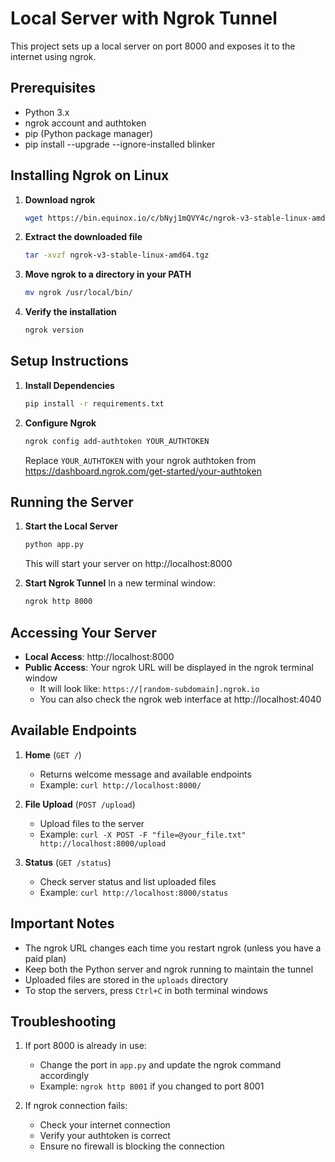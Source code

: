 # Local Server with Ngrok Tunnel

This project sets up a local server on port 8000 and exposes it to the internet using ngrok.

## Prerequisites

- Python 3.x
- ngrok account and authtoken
- pip (Python package manager)
- pip install --upgrade --ignore-installed blinker
## Installing Ngrok on Linux

1. **Download ngrok**
   ```bash
   wget https://bin.equinox.io/c/bNyj1mQVY4c/ngrok-v3-stable-linux-amd64.tgz
   ```

2. **Extract the downloaded file**
   ```bash
   tar -xvzf ngrok-v3-stable-linux-amd64.tgz
   ```

3. **Move ngrok to a directory in your PATH**
   ```bash
   mv ngrok /usr/local/bin/
   ```

4. **Verify the installation**
   ```bash
   ngrok version
   ```

## Setup Instructions

1. **Install Dependencies**
   ```bash
   pip install -r requirements.txt
   ```

2. **Configure Ngrok**
   ```bash
   ngrok config add-authtoken YOUR_AUTHTOKEN
   ```
   Replace `YOUR_AUTHTOKEN` with your ngrok authtoken from https://dashboard.ngrok.com/get-started/your-authtoken

## Running the Server

1. **Start the Local Server**
   ```bash
   python app.py
   ```
   This will start your server on http://localhost:8000

2. **Start Ngrok Tunnel**
   In a new terminal window:
   ```bash
   ngrok http 8000
   ```

## Accessing Your Server

- **Local Access**: http://localhost:8000
- **Public Access**: Your ngrok URL will be displayed in the ngrok terminal window
  - It will look like: `https://[random-subdomain].ngrok.io`
  - You can also check the ngrok web interface at http://localhost:4040

## Available Endpoints

1. **Home** (`GET /`)
   - Returns welcome message and available endpoints
   - Example: `curl http://localhost:8000/`

2. **File Upload** (`POST /upload`)
   - Upload files to the server
   - Example: `curl -X POST -F "file=@your_file.txt" http://localhost:8000/upload`

3. **Status** (`GET /status`)
   - Check server status and list uploaded files
   - Example: `curl http://localhost:8000/status`

## Important Notes

- The ngrok URL changes each time you restart ngrok (unless you have a paid plan)
- Keep both the Python server and ngrok running to maintain the tunnel
- Uploaded files are stored in the `uploads` directory
- To stop the servers, press `Ctrl+C` in both terminal windows

## Troubleshooting

1. If port 8000 is already in use:
   - Change the port in `app.py` and update the ngrok command accordingly
   - Example: `ngrok http 8001` if you changed to port 8001

2. If ngrok connection fails:
   - Check your internet connection
   - Verify your authtoken is correct
   - Ensure no firewall is blocking the connection 